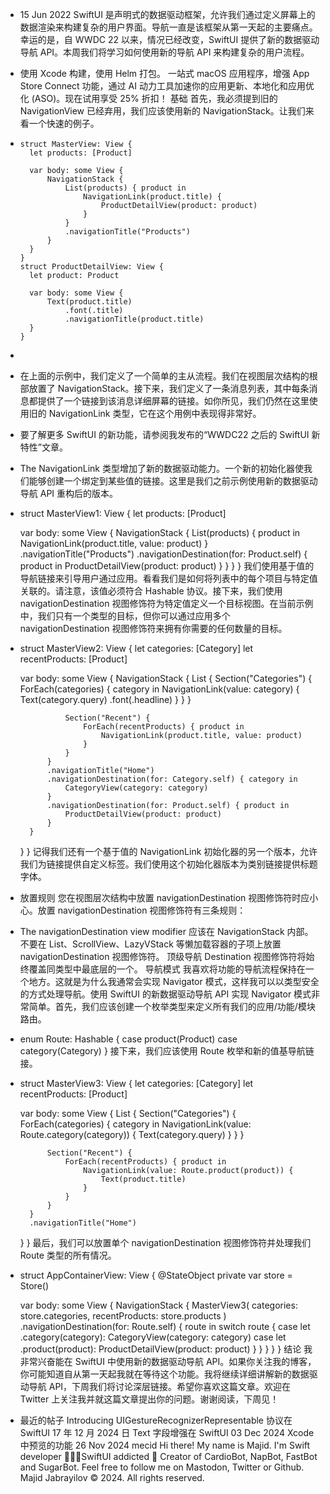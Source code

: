 - 15 Jun 2022
  SwiftUI 是声明式的数据驱动框架，允许我们通过定义屏幕上的数据渲染来构建复杂的用户界面。导航一直是该框架从第一天起的主要痛点。幸运的是，自 WWDC 22 以来，情况已经改变，SwiftUI 提供了新的数据驱动导航 API。本周我们将学习如何使用新的导航 API 来构建复杂的用户流程。
- 使用 Xcode 构建，使用 Helm 打包。
  一站式 macOS 应用程序，增强 App Store Connect 功能，通过 AI 动力工具加速你的应用更新、本地化和应用优化 (ASO)。现在试用享受 25% 折扣！
  基础
  首先，我必须提到旧的 NavigationView 已经弃用，我们应该使用新的 NavigationStack。让我们来看一个快速的例子。
- ```
  struct MasterView: View {
    let products: [Product]
    
    var body: some View {
        NavigationStack {
            List(products) { product in
                NavigationLink(product.title) {
                    ProductDetailView(product: product)
                }
            }
            .navigationTitle("Products")
        }
    }
  }
  struct ProductDetailView: View {
    let product: Product
    
    var body: some View {
        Text(product.title)
            .font(.title)
            .navigationTitle(product.title)
    }
  }
  ```
-
- 在上面的示例中，我们定义了一个简单的主从流程。我们在视图层次结构的根部放置了 NavigationStack。接下来，我们定义了一条消息列表，其中每条消息都提供了一个链接到该消息详细屏幕的链接。如你所见，我们仍然在这里使用旧的 NavigationLink 类型，它在这个用例中表现得非常好。
- 要了解更多 SwiftUI 的新功能，请参阅我发布的“WWDC22 之后的 SwiftUI 新特性”文章。
- The NavigationLink 类型增加了新的数据驱动能力。一个新的初始化器使我们能够创建一个绑定到某些值的链接。这里是我们之前示例使用新的数据驱动导航 API 重构后的版本。
- struct MasterView1: View {
    let products: [Product]
    
    var body: some View {
        NavigationStack {
            List(products) { product in
                NavigationLink(product.title, value: product)
            }
            .navigationTitle("Products")
            .navigationDestination(for: Product.self) { product in
                ProductDetailView(product: product)
            }
        }
    }
  }
  我们使用基于值的导航链接来引导用户通过应用。看看我们是如何将列表中的每个项目与特定值关联的。请注意，该值必须符合 Hashable 协议。接下来，我们使用 navigationDestination 视图修饰符为特定值定义一个目标视图。在当前示例中，我们只有一个类型的目标，但你可以通过应用多个 navigationDestination 视图修饰符来拥有你需要的任何数量的目标。
- struct MasterView2: View {
    let categories: [Category]
    let recentProducts: [Product]
    
    var body: some View {
        NavigationStack {
            List {
                Section("Categories") {
                    ForEach(categories) { category in
                        NavigationLink(value: category) {
                            Text(category.query)
                                .font(.headline)
                        }
                    }
                }
                
                Section("Recent") {
                    ForEach(recentProducts) { product in
                        NavigationLink(product.title, value: product)
                    }
                }
            }
            .navigationTitle("Home")
            .navigationDestination(for: Category.self) { category in
                CategoryView(category: category)
            }
            .navigationDestination(for: Product.self) { product in
                ProductDetailView(product: product)
            }
        }
    }
  }
  记得我们还有一个基于值的 NavigationLink 初始化器的另一个版本，允许我们为链接提供自定义标签。我们使用这个初始化器版本为类别链接提供标题字体。
- 放置规则
  您在视图层次结构中放置 navigationDestination 视图修饰符时应小心。放置 navigationDestination 视图修饰符有三条规则：
- The navigationDestination view modifier 应该在 NavigationStack 内部。
  不要在 List、ScrollView、LazyVStack 等懒加载容器的子项上放置 navigationDestination 视图修饰符。
  顶级导航 Destination 视图修饰符将始终覆盖同类型中最底层的一个。
  导航模式
  我喜欢将功能的导航流程保持在一个地方。这就是为什么我通常会实现 Navigator 模式，这样我可以以类型安全的方式处理导航。使用 SwiftUI 的新数据驱动导航 API 实现 Navigator 模式非常简单。首先，我们应该创建一个枚举类型来定义所有我们的应用/功能/模块路由。
- enum Route: Hashable {
    case product(Product)
    case category(Category)
  }
  接下来，我们应该使用 Route 枚举和新的值基导航链接。
- struct MasterView3: View {
    let categories: [Category]
    let recentProducts: [Product]
    
    var body: some View {
        List {
            Section("Categories") {
                ForEach(categories) { category in
                    NavigationLink(value: Route.category(category)) {
                        Text(category.query)
                    }
                }
            }
            
            Section("Recent") {
                ForEach(recentProducts) { product in
                    NavigationLink(value: Route.product(product)) {
                        Text(product.title)
                    }
                }
            }
        }
        .navigationTitle("Home")
    }
  }
  最后，我们可以放置单个 navigationDestination 视图修饰符并处理我们 Route 类型的所有情况。
- struct AppContainerView: View {
    @StateObject private var store = Store()
    
    var body: some View {
        NavigationStack {
            MasterView3(
                categories: store.categories,
                recentProducts: store.products
            )
            .navigationDestination(for: Route.self) { route in
                switch route {
                case let .category(category):
                    CategoryView(category: category)
                case let .product(product):
                    ProductDetailView(product: product)
                }
            }
        }
    }
  }
  结论
  我非常兴奋能在 SwiftUI 中使用新的数据驱动导航 API。如果你关注我的博客，你可能知道自从第一天起我就在等待这个功能。我将继续详细讲解新的数据驱动导航 API，下周我们将讨论深层链接。希望你喜欢这篇文章。欢迎在 Twitter 上关注我并就这篇文章提出你的问题。谢谢阅读，下周见！
- 最近的帖子
  Introducing UIGestureRecognizerRepresentable 协议在 SwiftUI 17 年 12 月 2024 日
  Text 字段增强在 SwiftUI 03 Dec 2024
  Xcode 中预览的功能 26 Nov 2024
  mecid
  Hi there! My name is Majid.
  I'm Swift developer 👨🏻‍💻SwiftUI addicted 🚀
  Creator of CardioBot, NapBot, FastBot and SugarBot.
  Feel free to follow me on Mastodon, Twitter or Github.
  Majid Jabrayilov © 2024. All rights reserved.